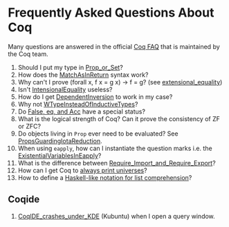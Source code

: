 Frequently Asked Questions About Coq
====================================

Many questions are answered in the official [Coq FAQ](http://coq.inria.fr/V8.1/faq.html) that is maintained by the Coq team.

1.  Should I put my type in [Prop\_or\_Set](Prop_or_Set)?
2.  How does the [MatchAsInReturn](MatchAsInReturn) syntax work?
3.  Why can't I prove (forall x, f x = g x) -&gt; f = g? (see [extensional\_equality](extensional_equality))
4.  Isn't [IntensionalEquality](IntensionalEquality) useless?
5.  How do I get [DependentInversion](DependentInversion) to work in my case?
6.  Why not [WTypeInsteadOfInductiveTypes](WTypeInsteadOfInductiveTypes)?
7.  Do [False, eq, and Acc](FalseEqAcc) have a special status?
8.  What is the logical strength of Coq? Can it prove the consistency of ZF or ZFC?
9.  Do objects living in `Prop` ever need to be evaluated? See [PropsGuardingIotaReduction](PropsGuardingIotaReduction).
10. When using `eapply`, how can I instantiate the question marks i.e. the [ExistentialVariablesInEapply](ExistentialVariablesInEapply)?
11. What is the difference between [Require\_Import\_and\_Require\_Export](Require_Import_and_Require_Export)?
12. How can I get Coq to [always print universes](PrintingUniverses)?
13. How to define a [Haskell-like notation for list comprehension](ListComprehensionNotation)?

Coqide
------

1.  [CoqIDE\_crashes\_under\_KDE](CoqIDE_crashes_under_KDE) (Kubuntu) when I open a query window.

